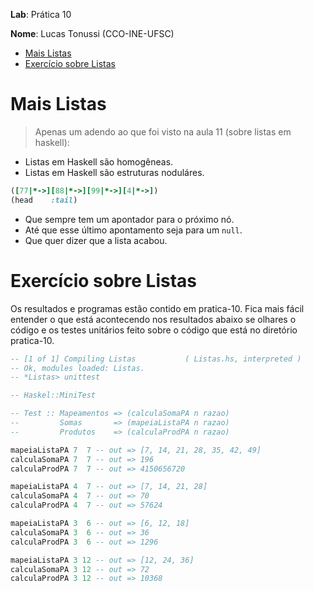 __Lab__: Prática 10

__Nome__: Lucas Tonussi (CCO-INE-UFSC)

<div class="toc">
<ul>
<li><a href="#mais-listas">Mais Listas</a></li>
<li><a href="#exercicio-sobre-listas">Exercício sobre Listas</a></li>
</ul>
</div>

# Mais Listas

> Apenas um adendo ao que foi visto na aula 11 (sobre listas em haskell):

+ Listas em Haskell são homogêneas.
+ Listas em Haskell são estruturas noduláres.

```ruby
([77|*->][88|*->][99|*->][4|*->])
(head    :tail)
```
+ Que sempre tem um apontador para o próximo nó.
+ Até que esse último apontamento seja para um `null`.
+ Que quer dizer que a lista acabou.

# Exercício sobre Listas

Os resultados e programas estão contido em pratica-10. Fica mais
fácil entender o que está acontecendo nos resultados abaixo se
olhares o código e os testes unitários feito sobre o código que
está no diretório pratica-10.


```haskell
-- [1 of 1] Compiling Listas           ( Listas.hs, interpreted )
-- Ok, modules loaded: Listas.
-- *Listas> unittest

-- Haskel::MiniTest

-- Test :: Mapeamentos => (calculaSomaPA n razao)
--         Somas       => (mapeiaListaPA n razao)
--         Produtos    => (calculaProdPA n razao)

mapeiaListaPA 7  7 -- out => [7, 14, 21, 28, 35, 42, 49]
calculaSomaPA 7  7 -- out => 196
calculaProdPA 7  7 -- out => 4150656720

mapeiaListaPA 4  7 -- out => [7, 14, 21, 28]
calculaSomaPA 4  7 -- out => 70
calculaProdPA 4  7 -- out => 57624

mapeiaListaPA 3  6 -- out => [6, 12, 18]
calculaSomaPA 3  6 -- out => 36
calculaProdPA 3  6 -- out => 1296

mapeiaListaPA 3 12 -- out => [12, 24, 36]
calculaSomaPA 3 12 -- out => 72
calculaProdPA 3 12 -- out => 10368
```
